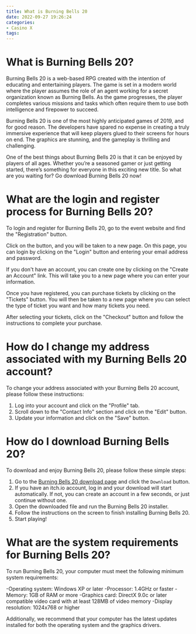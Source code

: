 ```yaml
---
title: What is Burning Bells 20 
date: 2022-09-27 19:26:24
categories:
- Casino X
tags:
---
```



#  What is Burning Bells 20? 

Burning Bells 20 is a web-based RPG created with the intention of educating and entertaining players. The game is set in a modern world where the player assumes the role of an agent working for a secret organization known as Burning Bells. As the game progresses, the player completes various missions and tasks which often require them to use both intelligence and firepower to succeed.

Burning Bells 20 is one of the most highly anticipated games of 2019, and for good reason. The developers have spared no expense in creating a truly immersive experience that will keep players glued to their screens for hours on end. The graphics are stunning, and the gameplay is thrilling and challenging.

One of the best things about Burning Bells 20 is that it can be enjoyed by players of all ages. Whether you’re a seasoned gamer or just getting started, there’s something for everyone in this exciting new title. So what are you waiting for? Go download Burning Bells 20 now!

#  What are the login and register process for Burning Bells 20? 

To login and register for Burning Bells 20, go to the event website and find the "Registration" button.

Click on the button, and you will be taken to a new page. On this page, you can login by clicking on the "Login" button and entering your email address and password.

If you don't have an account, you can create one by clicking on the "Create an Account" link. This will take you to a new page where you can enter your information.

Once you have registered, you can purchase tickets by clicking on the "Tickets" button. You will then be taken to a new page where you can select the type of ticket you want and how many tickets you need.

After selecting your tickets, click on the "Checkout" button and follow the instructions to complete your purchase.

#  How do I change my address associated with my Burning Bells 20 account? 

To change your address associated with your Burning Bells 20 account, please follow these instructions:

1. Log into your account and click on the "Profile" tab.
2. Scroll down to the "Contact Info" section and click on the "Edit" button.
3. Update your information and click on the "Save" button.

#  How do I download Burning Bells 20? 

To download and enjoy Burning Bells 20, please follow these simple steps: 

1. Go to the [Burning Bells 20 download page](https://benaiah.itch.io/burning-bells-20) and click the `Download` button.
2. If you have an itch.io account, log in and your download will start automatically. If not, you can create an account in a few seconds, or just continue without one.
3. Open the downloaded file and run the Burning Bells 20 installer.
4. Follow the instructions on the screen to finish installing Burning Bells 20.
5. Start playing!

#  What are the system requirements for Burning Bells 20?

To run Burning Bells 20, your computer must meet the following minimum system requirements:

-Operating system: Windows XP or later
-Processor: 1.4GHz or faster
-Memory: 1GB of RAM or more
-Graphics card: DirectX 9.0c or later compatible video card with at least 128MB of video memory
-Display resolution: 1024x768 or higher

Additionally, we recommend that your computer has the latest updates installed for both the operating system and the graphics drivers.